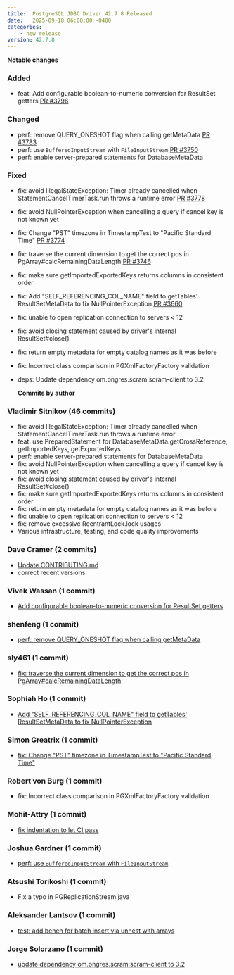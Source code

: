 ```yaml
---
title:  PostgreSQL JDBC Driver 42.7.8 Released
date:   2025-09-18 06:00:00 -0400
categories:
    - new release
version: 42.7.8
---
```

**Notable changes**

### Added
* feat: Add configurable boolean-to-numeric conversion for ResultSet getters [PR #3796](https://github.com/pgjdbc/pgjdbc/pull/3796)

### Changed
* perf: remove QUERY_ONESHOT flag when calling getMetaData [PR #3783](https://github.com/pgjdbc/pgjdbc/pull/3783)
* perf: use `BufferedInputStream` with `FileInputStream` [PR #3750](https://github.com/pgjdbc/pgjdbc/pull/3750)
* perf: enable server-prepared statements for DatabaseMetaData

### Fixed
* fix: avoid IllegalStateException: Timer already cancelled  when StatementCancelTimerTask.run throws a runtime error [PR #3778](https://github.com/pgjdbc/pgjdbc/pull/3778)
* fix: avoid NullPointerException when cancelling a query if cancel key is not known yet
* fix: Change "PST" timezone in TimestampTest to "Pacific Standard Time" [PR #3774](https://github.com/pgjdbc/pgjdbc/pull/3774)
* fix: traverse the current dimension to get the correct pos in PgArray#calcRemainingDataLength [PR #3746](https://github.com/pgjdbc/pgjdbc/pull/3746)
* fix: make sure getImportedExportedKeys returns columns in consistent order
* fix: Add "SELF_REFERENCING_COL_NAME" field to getTables' ResultSetMetaData to fix NullPointerException [PR #3660](https://github.com/pgjdbc/pgjdbc/pull/3660)
* fix: unable to open replication connection to servers < 12
* fix: avoid closing statement caused by driver's internal ResultSet#close()
* fix: return empty metadata for empty catalog names as it was before
* fix: Incorrect class comparison in PGXmlFactoryFactory validation
* deps: Update dependency om.ongres.scram:scram-client to 3.2

  **Commits by author**

### Vladimir Sitnikov (46 commits)
- fix: avoid IllegalStateException: Timer already cancelled  when StatementCancelTimerTask.run throws a runtime error
- feat: use PreparedStatement for DatabaseMetaData.getCrossReference, getImportedKeys, getExportedKeys
- perf: enable server-prepared statements for DatabaseMetaData
- fix: avoid NullPointerException when cancelling a query if cancel key is not known yet
- fix: avoid closing statement caused by driver's internal ResultSet#close()
- fix: make sure getImportedExportedKeys returns columns in consistent order
- fix: return empty metadata for empty catalog names as it was before
- fix: unable to open replication connection to servers < 12
- fix: remove excessive ReentrantLock.lock usages
- Various infrastructure, testing, and code quality improvements

### Dave Cramer (2 commits)
- [Update CONTRIBUTING.md](https://github.com/pgjdbc/pgjdbc/pull/3794)
- correct recent versions

### Vivek Wassan (1 commit)
- [Add configurable boolean-to-numeric conversion for ResultSet getters](https://github.com/pgjdbc/pgjdbc/pull/3796)

### shenfeng (1 commit)
- [perf: remove QUERY_ONESHOT flag when calling getMetaData](https://github.com/pgjdbc/pgjdbc/pull/3783)

### sly461 (1 commit)
- [fix: traverse the current dimension to get the correct pos in PgArray#calcRemainingDataLength](https://github.com/pgjdbc/pgjdbc/pull/3746)

### Sophiah Ho (1 commit)
- [Add "SELF_REFERENCING_COL_NAME" field to getTables' ResultSetMetaData to fix NullPointerException](https://github.com/pgjdbc/pgjdbc/pull/3660)

### Simon Greatrix (1 commit)
- [fix: Change "PST" timezone in TimestampTest to "Pacific Standard Time"](https://github.com/pgjdbc/pgjdbc/pull/3774)

### Robert von Burg (1 commit)
- fix: Incorrect class comparison in PGXmlFactoryFactory validation

### Mohit-Attry (1 commit)
- [fix indentation to let CI pass](https://github.com/pgjdbc/pgjdbc/pull/3682)

### Joshua Gardner (1 commit)
- [perf: use `BufferedInputStream` with `FileInputStream`](https://github.com/pgjdbc/pgjdbc/pull/3750)

### Atsushi Torikoshi (1 commit)
- Fix a typo in PGReplicationStream.java

### Aleksander Lantsov (1 commit)
- [test: add bench for batch insert via unnest with arrays](https://github.com/pgjdbc/pgjdbc/pull/3782)

### Jorge Solorzano (1 commit)
- [update dependency om.ongres.scram:scram-client to 3.2](https://github.com/pgjdbc/pgjdbc/pull/3799)
